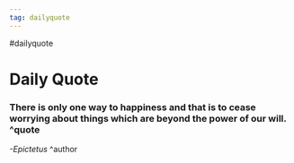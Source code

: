 ```yaml
---
tag: dailyquote
---
```


#dailyquote

# Daily Quote

### There is only one way to happiness and that is to cease worrying about things which are beyond the power of our will. ^quote
*-Epictetus* ^author

